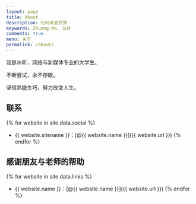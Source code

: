 ```yaml
---
layout: page
title: About
description: 打码改变世界
keywords: Zhuang Ma, 马壮
comments: true
menu: 关于
permalink: /about/
---
```


我是冰昕，网络与新媒体专业的大学生。

不断尝试，永不停歇。

坚信熟能生巧，努力改变人生。

## 联系

{% for website in site.data.social %}
* {{ website.sitename }}：[@{{ website.name }}]({{ website.url }})
{% endfor %}

## 感谢朋友与老师的帮助

{% for website in site.data.links %}
* {{ website.name }}：[@{{ website.name }}]({{ website.url }})
{% endfor %}